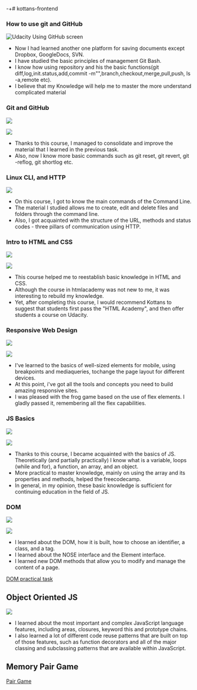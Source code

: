 -+# kottans-frontend
### How to use git and GitHub

 ![Udacity Using GitHub screen](screenshots/task_0.png)
 
- Now I had learned another one platform for saving documents except Dropbox, GoogleDocs, SVN.
- I have studied the basic principles of management Git Bash.
- I know how using repository and his the basic functions(git diff,log,init.status,add,commit -m"",branch,checkout,merge,pull,push, ls -a,remote  etc).
- I believe that my Knowledge will help me to master the more understand complicated material


 

### Git and GitHub
![](screenshots/task_1.png)


![](screenshots/task_1(2).png)

- Thanks to this course, I managed to consolidate and improve the material that I learned in the previous task.
- Also, now I know more basic commands such as git reset, git revert, git -reflog, git shortlog etc.



### Linux CLI, and HTTP

![](task_linux_cli/Command-line.png)


- On this course, I got to know the main commands of the Command Line.
- The material I studied allows me to create, edit and delete files and folders through the command line.
- Also, I got acquainted with the structure of the URL, methods and status codes - three pillars of communication using HTTP.



### Intro to HTML and CSS

![](task_html_css_intro/HTML_and_CSS_Udacity.png)

![](task_html_css_intro/HTML_and_CSS_htmlacademy.png)


- This course helped me to reestablish basic knowledge in HTML and CSS.
- Although the course in htmlacademy was not new to me, it was interesting to rebuild my knowledge.
- Yet, after completing this course, I would recommend Kottans to suggest that students first pass the "HTML Academy", and then offer students a course on Udacity.


### Responsive Web Design

![](task_responsive_web_design/Optimizations_udacity.png)

![](task_responsive_web_design/flexbox_froggy.png)

- I've learned to the basics of well-sized elements for mobile,
using breakpoints and mediaqueries, tochange the page layout for different devices.
- At this point, i've got all the tools and concepts you need to build amazing responsive sites.
- I was pleased with the frog game based on the use of flex elements. I gladly passed it, remembering all the flex capabilities.

### JS Basics
![](task_js_basics/js_basis_udacity.png)

![](task_js_basics/free_code_camp.png)

 - Thanks to this course, I became acquainted with the basics of JS. Theoretically (and partially practically) I know what is a variable, loops (while and for), a function, an array, and an object.
 - More practical to master knowledge, mainly on using the array and its properties and methods, helped the freecodecamp.
 - In general, in my opinion, these basic knowledge is sufficient for continuing education in the field of JS.

### DOM
![](task_js_dom/udasity_dom.png)
		
![](task_js_dom/freeCodeCamp.png)

- I learned about the DOM, how it is built, how to choose an identifier, a class, and a tag.
- I learned about the NOSE interface and the Element interface.
- I learned new DOM methods that allow you to modify and manage the content of a page.

[DOM practical task](https://zophrox.github.io/first-practice-dom/)

## Object Oriented JS
![](task_js_oop/udasity_oop.png)

 - I learned about the most important and complex JavaScript language features, including areas, closures, keyword this and prototype chains.
 - I also learned a lot of different code reuse patterns that are built on top of those features, such as function decorators and all of the major classing and subclassing patterns that are available within JavaScript.

## Memory Pair Game

[Pair Game](https://zophrox.github.io/pair-game/)



